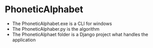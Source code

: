 # PhoneticAlphabet
* The PhoneticAlphabet.exe is a CLI for windows
* The PhoneticAlphaber.py is the algorithm
* The PhoneticAlphaet folder is a Django project what handles the application
